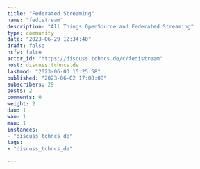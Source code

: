 ```yaml
---
title: "Federated Streaming" 
name: "fedistream"
description: "All Things OpenSource and Federated Streaming"
type: community
date: "2023-06-29 12:34:40"
draft: false
nsfw: false
actor_id: "https://discuss.tchncs.de/c/fedistream"
host: discuss.tchncs.de
lastmod: "2023-06-03 15:25:58"
published: "2023-06-02 17:08:08"
subscribers: 29
posts: 2
comments: 0
weight: 2
dau: 1
wau: 1
mau: 1
instances:
- "discuss_tchncs_de"
tags: 
- "discuss_tchncs_de"

---
```

